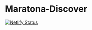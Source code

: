 # Maratona-Discover
[![Netlify Status](https://api.netlify.com/api/v1/badges/58dd73ce-d827-4698-9996-9cf5de89dc8e/deploy-status)](https://app.netlify.com/sites/financedev/deploys)
